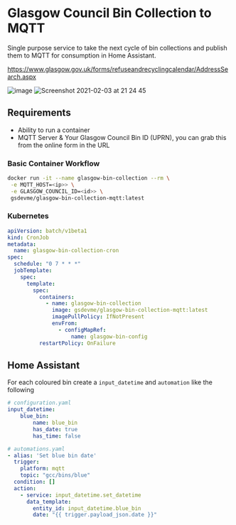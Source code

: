# Glasgow Council Bin Collection to MQTT

Single purpose service to take the next cycle of bin collections and publish them to MQTT for consumption in Home Assistant.

https://www.glasgow.gov.uk/forms/refuseandrecyclingcalendar/AddressSearch.aspx

![image](https://user-images.githubusercontent.com/319498/106811407-32358e00-6666-11eb-8dda-18cbd784a458.png)
![Screenshot 2021-02-03 at 21 24 45](https://user-images.githubusercontent.com/319498/106811452-3feb1380-6666-11eb-8eda-4e6021497f28.png)


## Requirements

- Ability to run a container
- MQTT Server & Your Glasgow Council Bin ID (UPRN), you can grab this from the online form in the URL

### Basic Container Workflow

```bash
docker run -it --name glasgow-bin-collection --rm \
 -e MQTT_HOST=<ip>> \
 -e GLASGOW_COUNCIL_ID=<id>> \
 gsdevme/glasgow-bin-collection-mqtt:latest
```

### Kubernetes

```yaml
apiVersion: batch/v1beta1
kind: CronJob
metadata:
  name: glasgow-bin-collection-cron
spec:
  schedule: "0 7 * * *"
  jobTemplate:
    spec:
      template:
        spec:
          containers:
            - name: glasgow-bin-collection
              image: gsdevme/glasgow-bin-collection-mqtt:latest
              imagePullPolicy: IfNotPresent
              envFrom:
                - configMapRef:
                    name: glasgow-bin-config
          restartPolicy: OnFailure
```

## Home Assistant

For each coloured bin create a `input_datetime` and `automation` like the following

```yaml
# configuration.yaml
input_datetime:
    blue_bin:
        name: blue_bin
        has_date: true
        has_time: false
```

```yaml
# automations.yaml
- alias: 'Set blue bin date'
  trigger:
    platform: mqtt
    topic: "gcc/bins/blue"
  condition: []
  action:
    - service: input_datetime.set_datetime
      data_template:
        entity_id: input_datetime.blue_bin
        date: "{{ trigger.payload_json.date }}"
```
